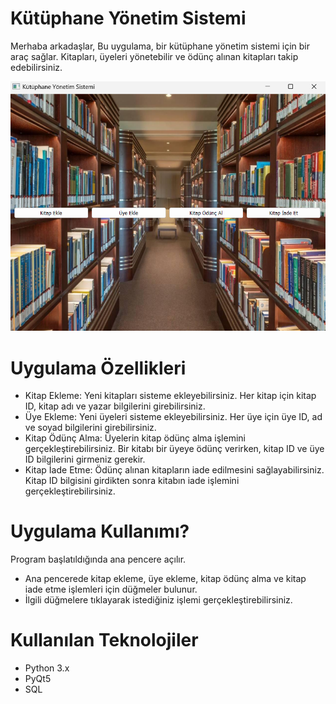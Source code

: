 <h1>Kütüphane Yönetim Sistemi</h1>
<p>
  Merhaba arkadaşlar, Bu uygulama, bir kütüphane yönetim sistemi için bir araç sağlar. Kitapları, üyeleri yönetebilir ve ödünç alınan kitapları takip edebilirsiniz.
</p>

<img src="https://github.com/RedFoster548/Kutuphane-Yonetimi-Sistemi/raw/master/Ekran%20g%C3%B6r%C3%BCnt%C3%BCs%C3%BC%202024-05-06%20112050.png" />

<h1>Uygulama Özellikleri</h1>

<ul>
  <li>Kitap Ekleme: Yeni kitapları sisteme ekleyebilirsiniz. Her kitap için kitap ID, kitap adı ve yazar bilgilerini girebilirsiniz.</li>
  <li>Üye Ekleme: Yeni üyeleri sisteme ekleyebilirsiniz. Her üye için üye ID, ad ve soyad bilgilerini girebilirsiniz.</li>
  <li>Kitap Ödünç Alma: Üyelerin kitap ödünç alma işlemini gerçekleştirebilirsiniz. Bir kitabı bir üyeye ödünç verirken, kitap ID ve üye ID bilgilerini girmeniz gerekir.</li>
  <li>Kitap İade Etme: Ödünç alınan kitapların iade edilmesini sağlayabilirsiniz. Kitap ID bilgisini girdikten sonra kitabın iade işlemini gerçekleştirebilirsiniz.</li>
</ul>

<h1>Uygulama Kullanımı?</h1>
<p>Program başlatıldığında ana pencere açılır.</p>
<ul>
  <li>Ana pencerede kitap ekleme, üye ekleme, kitap ödünç alma ve kitap iade etme işlemleri için düğmeler bulunur.</li>
  <li>İlgili düğmelere tıklayarak istediğiniz işlemi gerçekleştirebilirsiniz.</li>
</ul>

<h1>Kullanılan Teknolojiler</h1>

<ul>
  <li>Python 3.x</li>
  <li>PyQt5</li>
  <li>SQL</li>
</ul>

